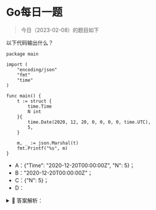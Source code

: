 # Go每日一题

> 今日（2023-02-08）的题目如下

以下代码输出什么？

```golang
package main

import (
	"encoding/json"
	"fmt"
	"time"
)

func main() {
	t := struct {
		time.Time
		N int
	}{
		time.Date(2020, 12, 20, 0, 0, 0, 0, time.UTC),
		5,
	}

	m, _ := json.Marshal(t)
	fmt.Printf("%s", m)
}
```

- A：{"Time": "2020-12-20T00:00:00Z", "N": 5}；
- B："2020-12-20T00:00:00Z"；
- C：{"N": 5}；
- D：<nil>


<details>
<summary style="cursor: pointer">🔑 答案解析：</summary>
<div>

这是来自[《Go语言爱好者周刊第74期》](https://mp.weixin.qq.com/s/oDMSFjjzGbu7kkERM8ilGw) 的题目，正确率 12%。

大家不用在乎是不是刁钻的题目，通过题目能学到知识才是最重要的。

#### 01

对一个结构体实例进行 json 系列化，直觉很容易选 A。但很显然，不可能这么简单，因此需要仔细看代码。至于选 C 和 D 的人，多半是瞎猜的吧，当然选 B 也不排除有瞎猜的。

为什么选 B 呢？我想借助一个例子讲解。

```golang
package main

import (
	"encoding/json"
    "fmt"
)

type Person struct {
    name  string
    hobby string
}	

func main() {
    person := Person{name: "polarisxu", hobby: "Golang"}
    m, _ := json.Marshal(person)
    fmt.Printf("%s", m)
}
```

如果你认为输出 `{"name":"polarisxu","hobby":"Golang"}`，那你得去补补 encoding/json 包的知识了。要想输出 `{"name":"polarisxu","hobby":"Golang”}`，一般我们会这么做：将 Person 的字段导出，同时设置上 tag。

```golang
type Person struct {
  Name  string `json:"name"`
  Hobby string `json:"hobby"`
}
```

但如果我们不想导出 Person 的字段呢？可以通过实现 Marshaler 来做到。

```golang
func (p Person) MarshalJSON() ([]byte, error) {
	return []byte(`{"name":"`+p.name+`","hobby":"`+p.hobby+`"}`), nil
}
```

#### 02

回到题目上，[time.Time](https://docs.studygolang.com/pkg/time/#Time) 是什么类型？

```golang
type Time struct {
    // contains filtered or unexported fields
}
```

这是一个没有导出任何字段的结构体类型，因此它肯定[实现了 Marshaler 接口](https://docs.studygolang.com/src/time/time.go?s=38148:38191#L1230)。

```golang
// MarshalJSON implements the json.Marshaler interface.
// The time is a quoted string in RFC 3339 format, with sub-second precision added if present.
func (t Time) MarshalJSON() ([]byte, error) {
	if y := t.Year(); y < 0 || y >= 10000 {
		// RFC 3339 is clear that years are 4 digits exactly.
		// See golang.org/issue/4556#c15 for more discussion.
		return nil, errors.New("Time.MarshalJSON: year outside of range [0,9999]")
	}

	b := make([]byte, 0, len(RFC3339Nano)+2)
	b = append(b, '"')
	b = t.AppendFormat(b, RFC3339Nano)
	b = append(b, '"')
	return b, nil
}
```

这么说，答案不应该就是 A 吗？别急。

#### 03

如果 t 是这么定义的：

```golang
t := struct {
  Time time.Time
  N int
}{
  time.Date(2020, 12, 20, 0, 0, 0, 0, time.UTC),
  5,
}
```

那结果就是 A。而题目中，time.Time 是内嵌的。你学习 Go 时，应该看过通过内嵌来模拟继承的功能吧！

正是因为内嵌，t 的方法集包括了 time.Time 的方法集，所以，t 自动实现了 Marshaler 接口。因此答案是 B。

其实这道题的情况，在日常工作中还真有可能遇到。所以，当你内嵌某个类型时，特别这个类型不是你自己定义的，需要留意这种情况。

一般解决这个问题的方法有两种：

- 1）不内嵌；
- 2）重新实现 MarshalJSON 方法。

然而这道题无法重新实现 MarshalJSON 方法，因为结构体类型是匿名的。只能通过不内嵌来得到正确的结果。

#### 04

最后一起看下 json.Marshal 函数的文档，主要看下面这段：

> Marshal traverses the value v recursively. If an encountered value implements the Marshaler interface and is not a nil pointer, Marshal calls its MarshalJSON method to produce JSON. If no MarshalJSON method is present but the value implements encoding.TextMarshaler instead, Marshal calls its MarshalText method and encodes the result as a JSON string. The nil pointer exception is not strictly necessary but mimics a similar, necessary exception in the behavior of UnmarshalJSON.

大意是说，如果值实现了 json.Marshaler 接口并且不是 nil 指针，则 Marshal 函数会调用其 MarshalJSON 方法以生成 JSON。如果不存在 MarshalJSON 方法，但该值实现 encoding.TextMarshaler 接口，则 Marshal 函数调用其 MarshalText 方法并将结果编码为 JSON 字符串。

可见，json.Marshal 函数优先调用 MarshalJSON，然后是 MarshalText，如果都没有，才会走正常的类型编码逻辑。

答案解析来自：[https://polarisxu.studygolang.com/posts/go/action/weekly-question-embed-time/](https://polarisxu.studygolang.com/posts/go/action/weekly-question-embed-time/)。


### 4楼

ref: [http://books.studygolang.com/gopl-zh/ch6/ch6-03.html](http://books.studygolang.com/gopl-zh/ch6/ch6-03.html)

### 42楼

json.Marshal 函数优先调用 MarshalJSON，然后是 MarshalText，如果都没有，才会走正常的类型编码逻辑。 如果值实现了 json.Marshaler 接口并且不是 nil 指针，则 Marshal 函数会调用其 MarshalJSON 方法以生成 JSON。如果不存在 MarshalJSON 方法，但该值实现 encoding.TextMarshaler 接口，则 Marshal 函数调用其 MarshalText 方法并将结果编码为 JSON 字符串。 在本题中匿名结构体内嵌了Time结构体，而该结构体实现了MarshalJSON 方法，因此会调用MarshalJSON方法以生成 JSON。

</div>
</details>